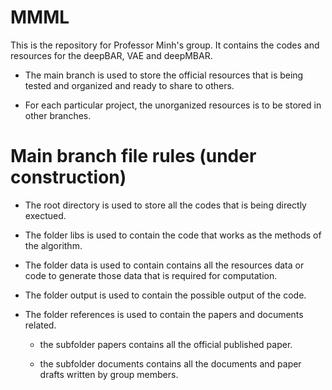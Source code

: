 # MMML
This is the repository for Professor Minh's group. It contains the codes and resources for the deepBAR, VAE and deepMBAR.

* The main branch is used to store the official resources that is being tested and organized and ready to share to others.

* For each particular project, the unorganized resources is to be stored in other branches.

# Main branch file rules (under construction)

* The root directory is used to store all the codes that is being directly exectued.

* The folder libs is used to contain the code that works as the methods of the algorithm.

* The folder data is used to contain contains all the resources data or code to generate those data that is required for computation.

* The folder output is used to contain the possible output of the code.

* The folder references is used to contain the papers and documents related.

  + the subfolder papers contains all the official published paper.

  + the subfolder documents contains all the documents and paper drafts written by group members.
